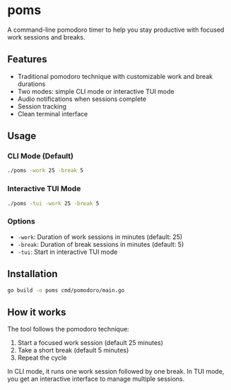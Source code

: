 # poms

A command-line pomodoro timer to help you stay productive with focused work sessions and breaks.

## Features

- Traditional pomodoro technique with customizable work and break durations
- Two modes: simple CLI mode or interactive TUI mode
- Audio notifications when sessions complete
- Session tracking
- Clean terminal interface

## Usage

### CLI Mode (Default)
```bash
./poms -work 25 -break 5
```

### Interactive TUI Mode
```bash
./poms -tui -work 25 -break 5
```

### Options
- `-work`: Duration of work sessions in minutes (default: 25)
- `-break`: Duration of break sessions in minutes (default: 5)
- `-tui`: Start in interactive TUI mode

## Installation

```bash
go build -o poms cmd/pomodoro/main.go
```

## How it works

The tool follows the pomodoro technique:
1. Start a focused work session (default 25 minutes)
2. Take a short break (default 5 minutes)
3. Repeat the cycle

In CLI mode, it runs one work session followed by one break. In TUI mode, you get an interactive interface to manage multiple sessions.
